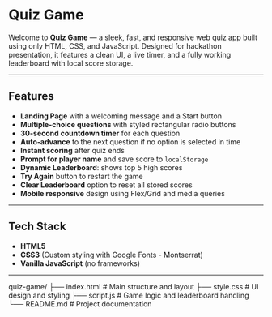 # Quiz Game

Welcome to **Quiz Game** — a sleek, fast, and responsive web quiz app built using only HTML, CSS, and JavaScript. Designed for hackathon presentation, it features a clean UI, a live timer, and a fully working leaderboard with local score storage.

---

## Features

- **Landing Page** with a welcoming message and a Start button
- **Multiple-choice questions** with styled rectangular radio buttons
- **30-second countdown timer** for each question
- **Auto-advance** to the next question if no option is selected in time
- **Instant scoring** after quiz ends
- **Prompt for player name** and save score to `localStorage`
- **Dynamic Leaderboard**: shows top 5 high scores
- **Try Again** button to restart the game
- **Clear Leaderboard** option to reset all stored scores
- **Mobile responsive** design using Flex/Grid and media queries

---

## Tech Stack

- **HTML5**
- **CSS3** (Custom styling with Google Fonts - Montserrat)
- **Vanilla JavaScript** (no frameworks)

---

quiz-game/
├── index.html       # Main structure and layout
├── style.css        # UI design and styling
├── script.js        # Game logic and leaderboard handling
└── README.md        # Project documentation
